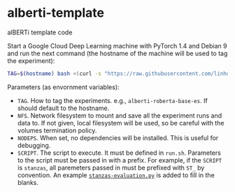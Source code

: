 # alberti-template
alBERTi template code

Start a Google Cloud Deep Learning machine with PyTorch 1.4 and Debian 9 and run the next command (the hostname of the machine will be used to tag the experiment):

```bash
TAG=$(hostname) bash <(curl -s "https://raw.githubusercontent.com/linhd-postdata/alberti/master/run.sh")
```

Parameters (as envornment variables):

- `TAG`. How to tag the experiments. e.g., `alberti-roberta-base-es`. If should default to the hostname.
- `NFS`. Network filesystem to mount and save all the experiment runs and data to. If not given, local filesystem will be used, so be careful with the volumes termination policy.
- `NODEPS`. When set, no dependencies will be installed. This is useful for debugging.
- `SCRIPT`. The script to execute. It must be defined in `run.sh`. Parameters to the script must be passed in with a prefix. For example, if the `SCRIPT` is `stanzas`, all paremeters passed in must be prefixed with `ST_` by convention. An example [`stanzas-evaluation.py`](./stanzas-evaluation.py) is added to fill in the blanks.
